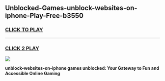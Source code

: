 
## Unblocked-Games-unblock-websites-on-iphone-Play-Free-b3550
<h3>
<a href="https://premium76.site?title=unblock-websites-on-iphone&ref=10A">CLICK TO PLAY</a></h3>
<hr>

<h3>
<a href="https://premium76.site?title=unblock-websites-on-iphone&ref=10A">CLICK 2 PLAY</a>
  
</h3>

<a href="https://premium76.site?title=unblock-websites-on-iphone&ref=10A"><img src="https://clearcache.store/games.png"></a>


**unblock-websites-on-iphone games unblocked: Your Gateway to Fun and Accessible Online Gaming**
